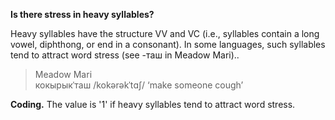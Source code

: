 **Is there stress in heavy syllables?**

Heavy syllables have the structure VV and VC (i.e., syllables contain a long vowel, diphthong, or end in a consonant). In some languages, such syllables tend to attract word stress (see -таш in Meadow Mari)..

>Meadow Mari<br/>
>кокырыкˈташ /kokərəkˈtɑʃ/ ‘make someone cough’

**Coding.** The value is '1' if heavy syllables tend to attract word stress.
